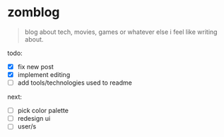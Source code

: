 # zomblog
> blog about tech, movies, games or whatever else i feel like writing about.

todo:
- [x] fix new post
- [x] implement editing
- [ ] add tools/technologies used to readme

next:
- [ ] pick color palette
- [ ] redesign ui
- [ ] user/s